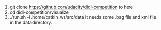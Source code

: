 1. git clone https://github.com/udacity/didi-competition to here
2. cd didi-competition/visualize
3. ./run.sh -i /home/catkin_ws/src/data It needs some .bag file and xml file in the data directory.
